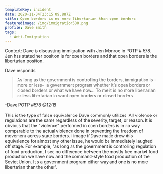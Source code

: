 ```yaml
---
templateKey: incident
date: 2020-11-04T23:15:09.887Z
title: Open borders is no more libertarian than open borders
featuredimage: /img/immigration580.png
profile: Dave Smith
tags:
  - Anti-Immigration
---
```


Context: Dave is discussing immigration with Jen Monroe in POTP # 578. Jen has stated her position is for open borders and that open borders is the libertarian position.

Dave responds:

> As long as the government is controlling the borders, immigration is - more or less-  a government program whether it’s open borders or closed borders or what we have now… To me it is no more libertarian or less libertarian to want open borders or closed borders

\-Dave POTP #578 @12:18\
\
This is the type of false equivalence Dave commonly utilizes. All violence or regulations are the same regardless of the severity, target, or reason. It is obvious that the "violence" performed in open borders is in no way comparable to the actual violence done in preventing the freedom of movement across state borders. I image if Dave made drew this equivalence for almost any other issue, he would be immediately laughed off stage. For example, "as long as the government is controlling regulation of food production, I see no difference between the mostly free market food production we have now and the command-style food production of the Soviet Union. It's a government program either way and one is no more libertarian than the other".
